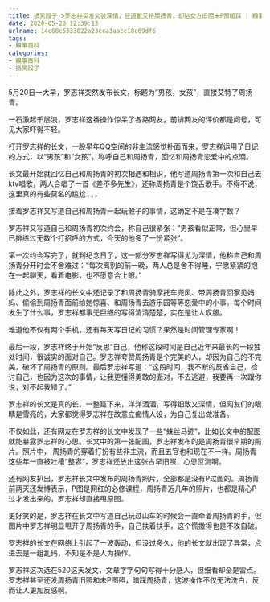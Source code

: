 ```yaml
---
title: 搞笑段子->罗志祥突发文装深情，狂道歉艾特周扬青，却贴女方旧照未P照暗踩 | 糗事百科
date: 2020-05-20 12:39:13
urlname: 14c68c5333022a23cca3aacc18c69df6
tags: 
- 糗事百科
categories:
- 糗事百科
- 搞笑段子
---
```

5月20日一大早，罗志祥突然发布长文，标题为“男孩，女孩”，直接艾特了周扬青。

一石激起千层浪，罗志祥这番操作惊呆了各路网友，前排网友的评价都是问号，可见大家吓得不轻。

打开罗志祥的长文，一股早年QQ空间的非主流感觉扑面而来，罗志祥运用了日记的方式，以“男孩”和“女孩”，称呼自己和周扬青，回忆和周扬青恋爱中的点滴。

长文最开始就回忆自己和周扬青的初次相遇和相识，他写道周扬青第一次和自己去ktv唱歌，两人合唱了一首《差不多先生》，还称周扬青是个饶舌歌手。不得不说，这里真的有些莫名的尴尬......

接着罗志祥又写道自己和周扬青一起玩骰子的事情，这确定不是在凑字数？

罗志祥又写道自己和周扬青初次约会，称自己很紧张：“男孩看似正常，但心里早已排练过无数个打招呼的方式，今天的他多了一份紧张”。

第一次约会写完了，就到纪念日了，这一部分罗志祥写得尤为深情，他称自己和周扬青分开时会不舍难过：“每次离别的前一晚，两人总是舍不得睡，宁愿紧紧的抱在一起聊天，看着电影，也不愿意合上眼。”

除此之外，罗志祥的长文中还记录了和周扬青骑摩托车兜风、带周扬青回家见妈妈、偷偷到周扬青面前给她惊喜、和周扬青去游乐园等等恋爱中的小事。每个时间发生了什么事，罗志祥都事无巨细的写得清清楚楚，实在是让人叹服。

难道他不仅有两个手机，还有每天写日记的习惯？果然是时间管理专家啊！

最后一段，罗志祥终于开始“反思”自己，他称这段时间是自己近年来最长的一段独处时间，很诚实的面对自己。罗志祥夸赞周扬青是个完美的人，却因为自己的不完美，破坏了周扬青的原则。最后罗志祥写道：“这段时间，我不断的反省自己，检讨自己，也因为这次的事情，让我更懂得勇敢的面对，不去逃避，我要再一次跟你说，对不起我错了。”

罗志祥的长文是真的长，一整篇下来，洋洋洒洒，写得细致又深情，但网友们的眼睛是雪亮的，大家都觉得罗志祥在故意立痴情人设，为自己复出做准备。

不仅如此，还有网友在罗志祥的长文中发现了一些“蛛丝马迹”，比如长文中的配图就能暴露罗志祥的心思。长文中的第一张配图，罗志祥发布的是周扬青很早期的照片。照片中， 周扬青的穿着打扮有些非主流，而且五官也和现在不一样。周扬青这些年一直被吐槽“整容”，罗志祥还放出这张古早旧照，心思叵测啊。

还有网友扒出，罗志祥长文中发布的周扬青照片，全部都是没有P过图的。周扬青前两天还发博表示，P图是网红的必修课程，周扬青近几年的照片，也都是精心P过才发出来的，罗志祥却直接甩原图。

更好笑的是，罗志祥在长文中写道自己玩过山车的时候会一直牵着周扬青的手，但图片中罗志祥明显甩开了周扬青的手，自己扶着扶手，这个慌撒得也是不攻自破。

罗志祥的长文在网络上引起了一波轰动，但没过多久，他的长文就出现了异常，点进去是一组乱码，不知是不是人为操作。

罗志祥这次选在520这天发文，文章字字句句写得十分感人，但细看却全是雷点。罗志祥甚至还发周扬青旧照和未P图照，暗踩周扬青，这波操作不仅无法洗白，反而让人更加反感啊。


